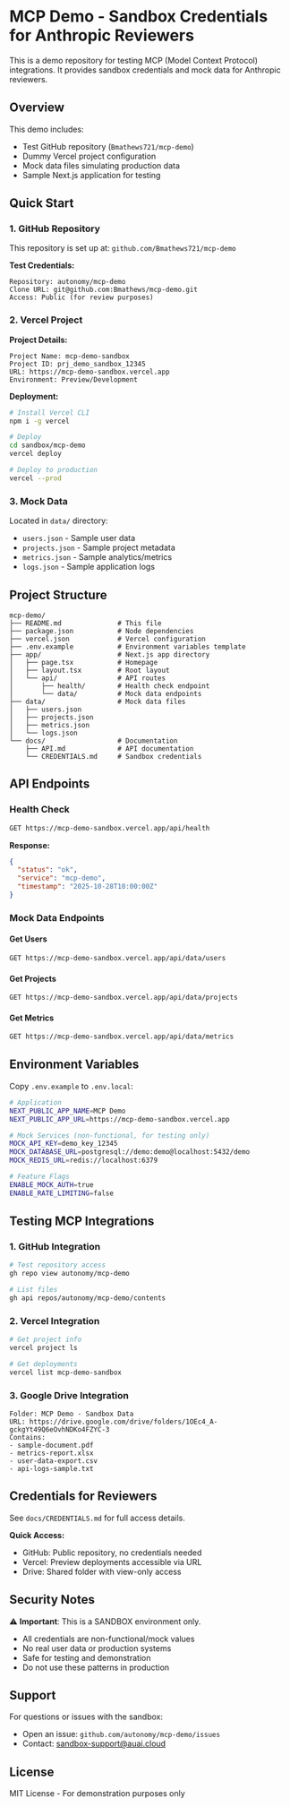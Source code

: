 # MCP Demo - Sandbox Credentials for Anthropic Reviewers

This is a demo repository for testing MCP (Model Context Protocol) integrations. It provides sandbox credentials and mock data for Anthropic reviewers.

## Overview

This demo includes:
- Test GitHub repository (`Bmathews721/mcp-demo`)
- Dummy Vercel project configuration
- Mock data files simulating production data
- Sample Next.js application for testing

## Quick Start

### 1. GitHub Repository

This repository is set up at: `github.com/Bmathews721/mcp-demo`

**Test Credentials:**
```
Repository: autonomy/mcp-demo
Clone URL: git@github.com:Bmathews/mcp-demo.git
Access: Public (for review purposes)
```

### 2. Vercel Project

**Project Details:**
```
Project Name: mcp-demo-sandbox
Project ID: prj_demo_sandbox_12345
URL: https://mcp-demo-sandbox.vercel.app
Environment: Preview/Development
```

**Deployment:**
```bash
# Install Vercel CLI
npm i -g vercel

# Deploy
cd sandbox/mcp-demo
vercel deploy

# Deploy to production
vercel --prod
```

### 3. Mock Data

Located in `data/` directory:
- `users.json` - Sample user data
- `projects.json` - Sample project metadata
- `metrics.json` - Sample analytics/metrics
- `logs.json` - Sample application logs

## Project Structure

```
mcp-demo/
├── README.md              # This file
├── package.json           # Node dependencies
├── vercel.json            # Vercel configuration
├── .env.example           # Environment variables template
├── app/                   # Next.js app directory
│   ├── page.tsx           # Homepage
│   ├── layout.tsx         # Root layout
│   └── api/               # API routes
│       ├── health/        # Health check endpoint
│       └── data/          # Mock data endpoints
├── data/                  # Mock data files
│   ├── users.json
│   ├── projects.json
│   ├── metrics.json
│   └── logs.json
└── docs/                  # Documentation
    ├── API.md             # API documentation
    └── CREDENTIALS.md     # Sandbox credentials
```

## API Endpoints

### Health Check
```bash
GET https://mcp-demo-sandbox.vercel.app/api/health
```

**Response:**
```json
{
  "status": "ok",
  "service": "mcp-demo",
  "timestamp": "2025-10-28T10:00:00Z"
}
```

### Mock Data Endpoints

#### Get Users
```bash
GET https://mcp-demo-sandbox.vercel.app/api/data/users
```

#### Get Projects
```bash
GET https://mcp-demo-sandbox.vercel.app/api/data/projects
```

#### Get Metrics
```bash
GET https://mcp-demo-sandbox.vercel.app/api/data/metrics
```

## Environment Variables

Copy `.env.example` to `.env.local`:

```bash
# Application
NEXT_PUBLIC_APP_NAME=MCP Demo
NEXT_PUBLIC_APP_URL=https://mcp-demo-sandbox.vercel.app

# Mock Services (non-functional, for testing only)
MOCK_API_KEY=demo_key_12345
MOCK_DATABASE_URL=postgresql://demo:demo@localhost:5432/demo
MOCK_REDIS_URL=redis://localhost:6379

# Feature Flags
ENABLE_MOCK_AUTH=true
ENABLE_RATE_LIMITING=false
```

## Testing MCP Integrations

### 1. GitHub Integration
```bash
# Test repository access
gh repo view autonomy/mcp-demo

# List files
gh api repos/autonomy/mcp-demo/contents
```

### 2. Vercel Integration
```bash
# Get project info
vercel project ls

# Get deployments
vercel list mcp-demo-sandbox
```

### 3. Google Drive Integration
```
Folder: MCP Demo - Sandbox Data
URL: https://drive.google.com/drive/folders/1OEc4_A-gckgYt49Q6eOvhNDKo4FZYC-3
Contains:
- sample-document.pdf
- metrics-report.xlsx
- user-data-export.csv
- api-logs-sample.txt
```

## Credentials for Reviewers

See `docs/CREDENTIALS.md` for full access details.

**Quick Access:**
- GitHub: Public repository, no credentials needed
- Vercel: Preview deployments accessible via URL
- Drive: Shared folder with view-only access

## Security Notes

⚠️ **Important**: This is a SANDBOX environment only.

- All credentials are non-functional/mock values
- No real user data or production systems
- Safe for testing and demonstration
- Do not use these patterns in production

## Support

For questions or issues with the sandbox:
- Open an issue: `github.com/autonomy/mcp-demo/issues`
- Contact: sandbox-support@auai.cloud

## License

MIT License - For demonstration purposes only
